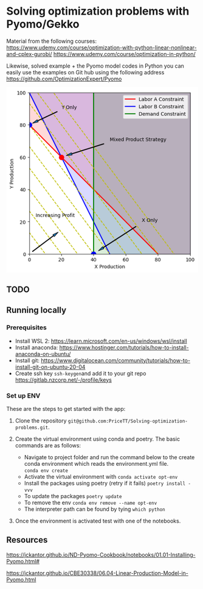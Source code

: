 # Solving optimization problems with Pyomo/Gekko

Material from the following courses:  
https://www.udemy.com/course/optimization-with-python-linear-nonlinear-and-cplex-gurobi/
https://www.udemy.com/course/optimization-in-python/


Likewise, solved example + the Pyomo model codes in Python
you can easily use the examples on Git hub using the following address
https://github.com/OptimizationExpert/Pyomo

<p align="center">
  <img src="img.png">
</p>


## TODO

## Running locally 

### Prerequisites

* Install WSL 2: https://learn.microsoft.com/en-us/windows/wsl/install
* Install anaconda: https://www.hostinger.com/tutorials/how-to-install-anaconda-on-ubuntu/
* Install git: https://www.digitalocean.com/community/tutorials/how-to-install-git-on-ubuntu-20-04
* Create ssh key ```ssh-keygen```and add it to your git repo https://gitlab.nzcorp.net/-/profile/keys

### Set up ENV
These are the steps to get started with the app:
1. Clone the repository `git@github.com:PriceTT/Solving-optimization-problems.git`.
2. Create the virtual environment using conda and poetry. The basic commands are as follows: 
    * Navigate to project folder and run the command below to the create conda environment which reads the environment.yml file.  
    ``` conda env create ```  
    * Activate the virtual environment  with
    ```conda activate opt-env```
    * Install the packages using poetry (retry if it fails)
    ``` poetry install -vvv  ```
    * To update the packages 
   ``` poetry update ```
    * To remove the env
   ``` conda env remove --name opt-env ```
   * The interpreter path can be found by tying  ```which python```

3. Once the environment is activated test with one of the notebooks.  


## Resources

https://jckantor.github.io/ND-Pyomo-Cookbook/notebooks/01.01-Installing-Pyomo.html# 

https://jckantor.github.io/CBE30338/06.04-Linear-Production-Model-in-Pyomo.html

